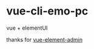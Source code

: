 # vue-cli-emo-pc

vue + elementUI

thanks for [vue-element-admin](https://panjiachen.github.io/vue-element-admin-site/zh/)